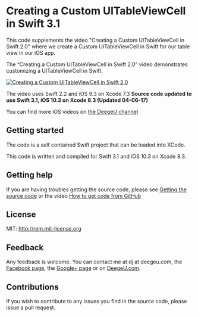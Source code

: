 # Creating a Custom UITableViewCell in Swift 3.1

This code supplements the video "Creating a Custom UITableViewCell in Swift 2.0" where we create a Custom UITableViewCell in Swift for our table view in our iOS app.

The “Creating a Custom UITableViewCell in Swift 2.0” video demonstrates customizing a UITableViewCell in Swift.

[![Creating a Custom UITableViewCell in Swift 2.0](http://img.youtube.com/vi/6bMDj0hoT9s/0.jpg)](http://www.youtube.com/watch?v=6bMDj0hoT9s)

The video uses Swift 2.2 and iOS 9.3 on Xcode 7.3
**Source code updated to use Swift 3.1, iOS 10.3 on Xcode 8.3 (Updated 04-06-17)**

You can find more iOS videos on [the DeegeU channel](http://www.deegeu.com/subscribe)

## Getting started

The code is a self contained Swift project that can be loaded into XCode.

This code is written and compiled for Swift 3.1 and iOS 10.3 on Xcode 8.3.

## Getting help

If you are having troubles getting the source code, please see [Getting the source code](http://www.deegeu.com/getting-the-source-code/) or the video [How to get code from GitHub](http://www.deegeu.com/videos/how-to-get-code-from-github/)  

## License

MIT: http://rem.mit-license.org

## Feedback

Any feedback is welcome. You can contact me at dj at deegeu.com, the [Facebook page](https://www.facebook.com/deegeu.programming.tutorials), the [Google+ page](https://plus.google.com/+Deegeu-programming-tutorials/posts) or on [DeegeU.com](http://www.deegeu.com).

## Contributions

If you wish to contribute to any issues you find in the source code, please issue a pull request.
